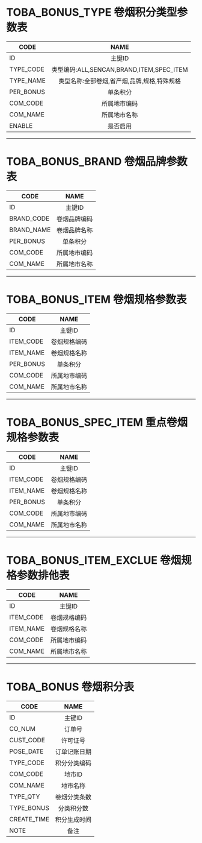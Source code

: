 # TOBA_BONUS_TYPE 卷烟积分类型参数表

CODE|NAME
---|:--:|
ID	|主键ID
TYPE_CODE	|类型编码:ALL,SENCAN,BRAND,ITEM,SPEC_ITEM
TYPE_NAME	|类型名称:全部卷烟,省产烟,品牌,规格,特殊规格
PER_BONUS	|单条积分
COM_CODE|所属地市编码
COM_NAME	|所属地市名称
ENABLE	|是否启用

----
# TOBA_BONUS_BRAND 卷烟品牌参数表

CODE|NAME
---|:--:|
ID	|主键ID
BRAND_CODE	|卷烟品牌编码
BRAND_NAME	|卷烟品牌名称
PER_BONUS	|单条积分
COM_CODE	|所属地市编码
COM_NAME	|所属地市名称
---
# TOBA_BONUS_ITEM 卷烟规格参数表

CODE|NAME
---|:--:|
ID	|主键ID
ITEM_CODE	|卷烟规格编码
ITEM_NAME	|卷烟规格名称
PER_BONUS	|单条积分
COM_CODE	|所属地市编码
COM_NAME	|所属地市名称
---
# TOBA_BONUS_SPEC_ITEM 重点卷烟规格参数表

CODE|NAME
---|:--:|
ID	|主键ID
ITEM_CODE	|卷烟规格编码
ITEM_NAME	|卷烟规格名称
PER_BONUS	|单条积分
COM_CODE	|所属地市编码
COM_NAME	|所属地市名称
---
# TOBA_BONUS_ITEM_EXCLUE 卷烟规格参数排他表

CODE|NAME
---|:--:|
ID	|主键ID
ITEM_CODE	|卷烟规格编码
ITEM_NAME	|卷烟规格名称
COM_CODE	|所属地市编码
COM_NAME	|所属地市名称
---
# TOBA_BONUS 卷烟积分表

CODE|NAME
---|:--:|
ID	|主键ID
CO_NUM	|订单号
CUST_CODE	|许可证号
POSE_DATE	|订单记账日期
TYPE_CODE	|积分分类编码
COM_CODE	|地市ID
COM_NAME	|地市名称
TYPE_QTY	|卷烟分类条数
TYPE_BONUS	|分类积分数
CREATE_TIME	|积分生成时间
NOTE	|备注
